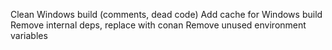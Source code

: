 Clean Windows build (comments, dead code)
Add cache for Windows build
Remove internal deps, replace with conan
Remove unused environment variables
